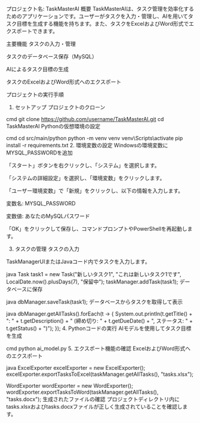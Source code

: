 プロジェクト名: TaskMasterAI
概要
TaskMasterAIは、タスク管理を効率化するためのアプリケーションです。ユーザーがタスクを入力・管理し、AIを用いてタスク目標を生成する機能を持ちます。また、タスクをExcelおよびWord形式でエクスポートできます。

主要機能
タスクの入力・管理

タスクのデータベース保存（MySQL）

AIによるタスク目標の生成

タスクのExcelおよびWord形式へのエクスポート

プロジェクトの実行手順
1. セットアップ
   プロジェクトのクローン

cmd
git clone https://github.com/username/TaskMasterAI.git
cd TaskMasterAI
Pythonの仮想環境の設定

cmd
cd src/main/python
python -m venv venv
venv\Scripts\activate
pip install -r requirements.txt
2. 環境変数の設定
   Windowsの環境変数にMYSQL_PASSWORDを追加

「スタート」ボタンを右クリックし、「システム」を選択します。

「システムの詳細設定」を選択し、「環境変数」をクリックします。

「ユーザー環境変数」で「新規」をクリックし、以下の情報を入力します。

変数名: MYSQL_PASSWORD

変数値: あなたのMySQLパスワード

「OK」をクリックして保存し、コマンドプロンプトやPowerShellを再起動します。

3. タスクの管理
   タスクの入力

TaskManagerUIまたはJavaコード内でタスクを入力します。

java
Task task1 = new Task("新しいタスク1", "これは新しいタスク1です", LocalDate.now().plusDays(7), "保留中");
taskManager.addTask(task1);
データベースに保存

java
dbManager.saveTask(task1);
データベースからタスクを取得して表示

java
dbManager.getAllTasks().forEach(t -> {
System.out.println(t.getTitle() + ": " + t.getDescription() + " (締め切り: " + t.getDueDate() + ", ステータス: " + t.getStatus() + ")");
});
4. Pythonコードの実行
   AIモデルを使用してタスク目標を生成

cmd
python ai_model.py
5. エクスポート機能の確認
   ExcelおよびWord形式へのエクスポート

java
ExcelExporter excelExporter = new ExcelExporter();
excelExporter.exportTasksToExcel(taskManager.getAllTasks(), "tasks.xlsx");

WordExporter wordExporter = new WordExporter();
wordExporter.exportTasksToWord(taskManager.getAllTasks(), "tasks.docx");
生成されたファイルの確認 プロジェクトディレクトリ内にtasks.xlsxおよびtasks.docxファイルが正しく生成されていることを確認します。